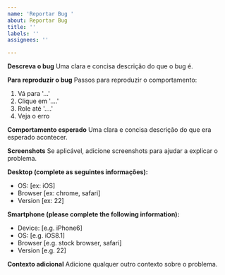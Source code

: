 ```yaml
---
name: 'Reportar Bug '
about: Reportar Bug
title: ''
labels: ''
assignees: ''

---
```


**Descreva o bug**
Uma clara e concisa descrição do que o bug é.

**Para reproduzir o bug**
Passos para reproduzir o comportamento:
1. Vá para '...'
2. Clique em '....'
3. Role até '....'
4. Veja o erro

**Comportamento esperado**
Uma clara e concisa descrição do que era esperado acontecer.

**Screenshots**
Se aplicável, adicione screenshots para ajudar a explicar o problema.

**Desktop (complete as seguintes informações):**
 - OS: [ex: iOS]
 - Browser [ex: chrome, safari]
 - Version [ex: 22]

**Smartphone (please complete the following information):**
 - Device: [e.g. iPhone6]
 - OS: [e.g. iOS8.1]
 - Browser [e.g. stock browser, safari]
 - Version [e.g. 22]

**Contexto adicional**
Adicione qualquer outro contexto sobre o problema.
